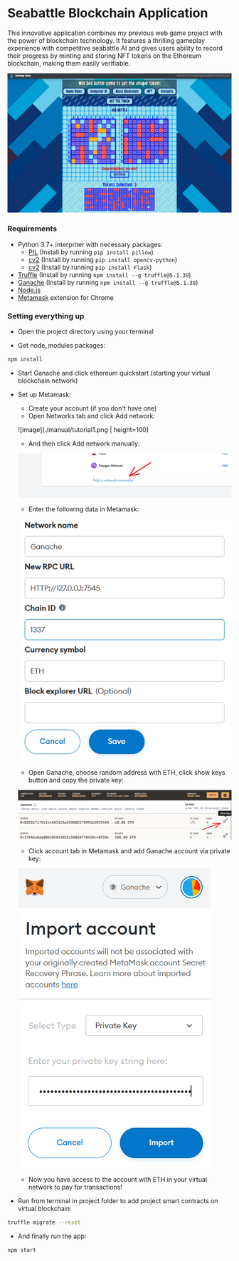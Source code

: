 # Seabattle Blockchain Application

This innovative application combines my previous web game project with the power of blockchain technology. It features a thrilling gameplay experience with competitive seabattle AI and gives users ability to record their progress by minting and storing NFT tokens on the Ethereum blockchain, making them easily verifiable.

![image](./preview.png)

### Requirements

* Python 3.7+ interpriter with necessary packages:
  * [PIL](https://pillow.readthedocs.io/en/stable/) (Install by running `pip install pillow`)
  * [cv2](https://pypi.org/project/opencv-python/#files) (Install by running `pip install opencv-python`)
  * [cv2](https://flask.palletsprojects.com/en/2.2.x/installation/#install-flask) (Install by running `pip install Flask`)
* [Truffle](https://trufflesuite.com/docs/truffle/) (Install by running `npm install --g truffle@5.1.39`)
* [Ganache](https://trufflesuite.com/ganache/) (Install by running `npm install --g truffle@5.1.39`)
* [Node.js](https://nodejs.org/en/)
* [Metamask](https://metamask.io/) extension for Chrome

### Setting everything up

* Open the project directory using your terminal

* Get node_modules packages:
```bash
npm install
```

* Start Ganache and click ethereum quickstart (starting your virtual blockchain network)

* Set up Metamask:
  * Create your account (if you don't have one)
  * Open Networks tab and click Add network:
  
  ![image](./manual/tutorial1.png | height=100)
  
  * And then click Add network manually:
  
  ![image](./manual/tutorial2.png)
  
  * Enter the following data in Metamask:
  
  ![image](./manual/tutorial3.png)
  
  * Open Ganache, choose random address with ETH, click show keys button and copy the private key:
  
  ![image](./manual/tutorial4.png)
  
  * Click account tab in Metamask and add Ganache account via private key:
  
  ![image](./manual/tutorial5.png)
  
  * Now you have access to the account with ETH in your virtual network to pay for transactions!
  
* Run from terminal in project folder to add project smart contracts on virtual blockchain:
```bash
truffle migrate --reset
```

* And finally run the app:
```bash
npm start
```
